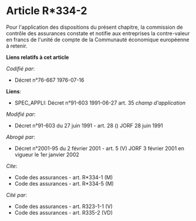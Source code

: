 # Article R*334-2

Pour l'application des dispositions du présent chapitre, la commission de contrôle des assurances constate et notifie aux
entreprises la contre-valeur en francs de l'unité de compte de la Communauté économique européenne à retenir.

**Liens relatifs à cet article**

_Codifié par_:

  - Décret n°76-667 1976-07-16

**Liens**:

  - SPEC_APPLI: Décret n°91-603 1991-06-27 art. 35 *champ d'application*

_Modifié par_:

  - Décret n°91-603 du 27 juin 1991 - art. 28 () JORF 28 juin 1991

_Abrogé par_:

  - Décret n°2001-95 du 2 février 2001 - art. 5 (V) JORF 3 février 2001 en vigueur le 1er janvier 2002

_Cite_:

  - Code des assurances - art. R*334-1 (M)
  - Code des assurances - art. R*334-5 (M)

_Cité par_:

  - Code des assurances - art. R323-1-1 (V)
  - Code des assurances - art. R335-2 (VD)
